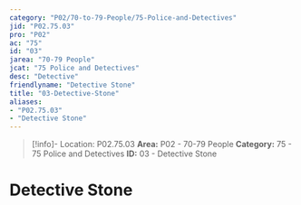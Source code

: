 ```yaml
---
category: "P02/70-to-79-People/75-Police-and-Detectives"
jid: "P02.75.03"
pro: "P02"
ac: "75"
id: "03"
jarea: "70-79 People"
jcat: "75 Police and Detectives"
desc: "Detective"
friendlyname: "Detective Stone"
title: "03-Detective-Stone"
aliases: 
- "P02.75.03"
- "Detective Stone"
---
```

>[!info]- Location: P02.75.03
>**Area:** P02 - 70-79 People
>**Category:** 75 - 75 Police and Detectives
>**ID:** 03 - Detective Stone

# Detective Stone

